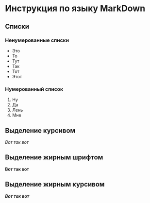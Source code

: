 # Инструкция по языку MarkDown
## Списки
### Ненумерованные списки
* Это
* То
* Тут
* Так
* Тот
* Этот
### Нумерованный список
1. Ну
2. Да
3. Лень
4. Мне
## Выделение курсивом
*Вот так вот*

## Выделение жирным шрифтом
**Вот так вот**

## Выделение жирным курсивом
***Вот так вот***